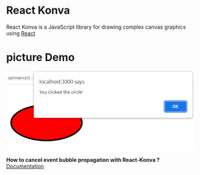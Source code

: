 # React Konva
React Konva is a JavaScript library for drawing complex canvas graphics using [React](https://reactjs.org/)
# picture Demo

![Demo](./img.png)

**How to cancel event bubble propagation with React-Konva ?**
[Documentation](https://konvajs.org/docs/events/Cancel_Propagation.html)